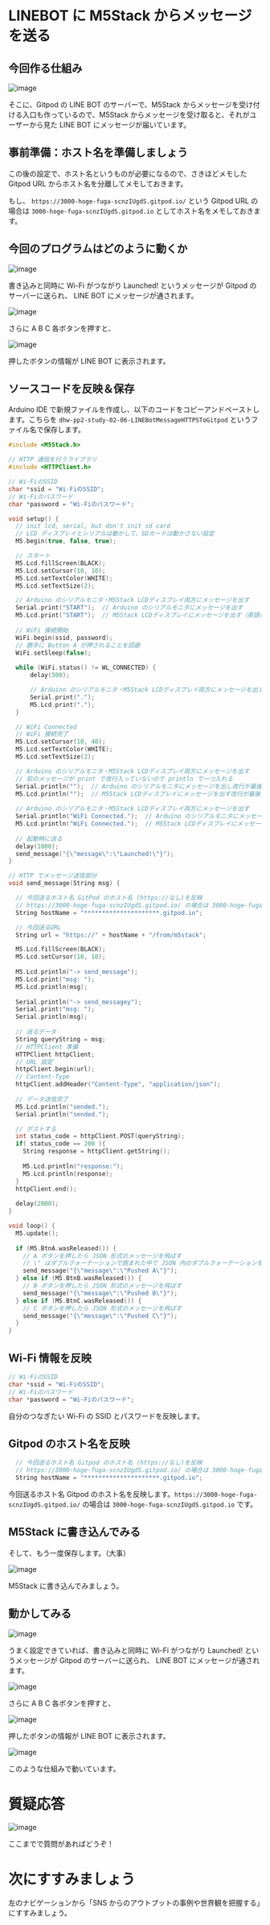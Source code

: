 # LINEBOT に M5Stack からメッセージを送る

## 今回作る仕組み

![image](https://i.gyazo.com/4fc47f8fa3d09bb9e57c199a3eabcc2d.png)

そこに、Gitpod の LINE BOT のサーバーで、M5Stack からメッセージを受け付ける入口も作っているので、M5Stack からメッセージを受け取ると、それがユーザーから見た LINE BOT にメッセージが届いています。

## 事前準備：ホスト名を準備しましょう

この後の設定で、ホスト名というものが必要になるので、さきほどメモした Gitpod URL からホスト名を分離してメモしておきます。

もし、 `https://3000-hoge-fuga-scnzIUgdS.gitpod.io/` という Gitpod URL の場合は `3000-hoge-fuga-scnzIUgdS.gitpod.io` としてホスト名をメモしておきます。

## 今回のプログラムはどのように動くか

![image](https://i.gyazo.com/2aac11e5dafe4f5bf9045da64dccf3e2.jpg)

書き込みと同時に Wi-Fi がつながり Launched! というメッセージが Gitpod のサーバーに送られ、 LINE BOT にメッセージが通されます。

![image](https://i.gyazo.com/9e3eb877028c7f9e4b54f1b5994ec2e6.jpg)

さらに A B C 各ボタンを押すと、

![image](https://i.gyazo.com/f1c2f6f8d5ad04acee037335b99c1bfb.png)

押したボタンの情報が LINE BOT に表示されます。

## ソースコードを反映＆保存

Arduino IDE で新規ファイルを作成し、以下のコードをコピーアンドペーストします。こちらを `dhw-pp2-study-02-06-LINEBotMessageHTTPSToGitpod` というファイル名で保存します。

```c
#include <M5Stack.h>

// HTTP 通信を行うライブラリ
#include <HTTPClient.h>

// Wi-FiのSSID
char *ssid = "Wi-FiのSSID";
// Wi-Fiのパスワード
char *password = "Wi-Fiのパスワード";

void setup() {
  // init lcd, serial, but don't init sd card
  // LCD ディスプレイとシリアルは動かして、SDカードは動かさない設定
  M5.begin(true, false, true);

  // スタート
  M5.Lcd.fillScreen(BLACK);
  M5.Lcd.setCursor(10, 10);
  M5.Lcd.setTextColor(WHITE);
  M5.Lcd.setTextSize(2);

  // Arduino のシリアルモニタ・M5Stack LCDディスプレイ両方にメッセージを出す
  Serial.print("START");  // Arduino のシリアルモニタにメッセージを出す
  M5.Lcd.print("START");  // M5Stack LCDディスプレイにメッセージを出す（英語のみ）
   
  // WiFi 接続開始
  WiFi.begin(ssid, password);
  // 勝手に Button A が押されることを回避
  WiFi.setSleep(false);
 
  while (WiFi.status() != WL_CONNECTED) {
      delay(500);

      // Arduino のシリアルモニタ・M5Stack LCDディスプレイ両方にメッセージを出す
      Serial.print(".");
      M5.Lcd.print(".");
  }

  // WiFi Connected
  // WiFi 接続完了
  M5.Lcd.setCursor(10, 40);
  M5.Lcd.setTextColor(WHITE);
  M5.Lcd.setTextSize(2);

  // Arduino のシリアルモニタ・M5Stack LCDディスプレイ両方にメッセージを出す
  // 前のメッセージが print で改行入っていないので println で一つ入れる
  Serial.println("");  // Arduino のシリアルモニタにメッセージを出し改行が最後に入る
  M5.Lcd.println("");  // M5Stack LCDディスプレイにメッセージを出す改行が最後に入る（英語のみ） 
  
  // Arduino のシリアルモニタ・M5Stack LCDディスプレイ両方にメッセージを出す
  Serial.println("WiFi Connected.");  // Arduino のシリアルモニタにメッセージを出す
  M5.Lcd.println("WiFi Connected.");  // M5Stack LCDディスプレイにメッセージを出す（英語のみ）
  
  // 起動時に送る
  delay(1000);
  send_message("{\"message\":\"Launched!\"}");
}

// HTTP でメッセージ送信部分
void send_message(String msg) {

  // 今回送るホスト名 GitPod のホスト名 (https://なし)を反映
  // https://3000-hoge-fuga-scnzIUgdS.gitpod.io/ の場合は 3000-hoge-fuga-scnzIUgdS.gitpod.io
  String hostName = "*********************.gitpod.io";

  // 今回送るURL
  String url = "https://" + hostName + "/from/m5stack";

  M5.Lcd.fillScreen(BLACK);
  M5.Lcd.setCursor(10, 10);
  
  M5.Lcd.println("-> send_message");
  M5.Lcd.print("msg: ");
  M5.Lcd.println(msg);
  
  Serial.println("-> send_messagey");
  Serial.print("msg: ");
  Serial.println(msg);
  
  // 送るデータ
  String queryString = msg;
  // HTTPClient 準備
  HTTPClient httpClient;
  // URL 設定
  httpClient.begin(url);
  // Content-Type
  httpClient.addHeader("Content-Type", "application/json");
  
  // データ送信完了
  M5.Lcd.println("sended.");
  Serial.println("sended.");

  // ポストする
  int status_code = httpClient.POST(queryString);
  if( status_code == 200 ){
    String response = httpClient.getString();
    
    M5.Lcd.println("response:");
    M5.Lcd.println(response);
  }
  httpClient.end();
  
  delay(2000);
}

void loop() {
  M5.update();
  
  if (M5.BtnA.wasReleased()) {
    // A ボタンを押したら JSON 形式のメッセージを飛ばす
    // \" はダブルクォーテーションで囲まれた中で JSON 内のダブルクォーテーションを表現するために \" でエスケープしてます。
    send_message("{\"message\":\"Pushed A\"}");
  } else if (M5.BtnB.wasReleased()) {
    // B ボタンを押したら JSON 形式のメッセージを飛ばす
    send_message("{\"message\":\"Pushed B\"}");
  } else if (M5.BtnC.wasReleased()) {
    // C ボタンを押したら JSON 形式のメッセージを飛ばす
    send_message("{\"message\":\"Pushed C\"}");
  }
}
```


## Wi-Fi 情報を反映

```c
// Wi-FiのSSID
char *ssid = "Wi-FiのSSID";
// Wi-Fiのパスワード
char *password = "Wi-Fiのパスワード";
```

自分のつなぎたい Wi-Fi の SSID とパスワードを反映します。

## Gitpod のホスト名を反映

```c
  // 今回送るホスト名 Gitpod のホスト名 (https://なし)を反映
  // https://3000-hoge-fuga-scnzIUgdS.gitpod.io/ の場合は 3000-hoge-fuga-scnzIUgdS.gitpod.io
  String hostName = "*********************.gitpod.io";
```

今回送るホスト名 Gitpod のホスト名を反映します。`https://3000-hoge-fuga-scnzIUgdS.gitpod.io/` の場合は `3000-hoge-fuga-scnzIUgdS.gitpod.io` です。

## M5Stack に書き込んでみる

そして、もう一度保存します。（大事）

![image](https://i.gyazo.com/45b0fd6ce672dc9a0055d45aa290e235.png)

M5Stack に書き込んでみましょう。

## 動かしてみる

![image](https://i.gyazo.com/2aac11e5dafe4f5bf9045da64dccf3e2.jpg)

うまく設定できていれば、書き込みと同時に Wi-Fi がつながり Launched! というメッセージが Gitpod のサーバーに送られ、 LINE BOT にメッセージが通されます。

![image](https://i.gyazo.com/9e3eb877028c7f9e4b54f1b5994ec2e6.jpg)

さらに A B C 各ボタンを押すと、

![image](https://i.gyazo.com/f1c2f6f8d5ad04acee037335b99c1bfb.png)

押したボタンの情報が LINE BOT に表示されます。

![image](https://i.gyazo.com/4fc47f8fa3d09bb9e57c199a3eabcc2d.png)

このような仕組みで動いています。

# 質疑応答

![image](https://i.gyazo.com/aba8ccd625e7320883851b71ebd0caf2.png)

ここまでで質問があればどうぞ！

# 次にすすみましょう

左のナビゲーションから「SNS からのアウトプットの事例や世界観を把握する」にすすみましょう。